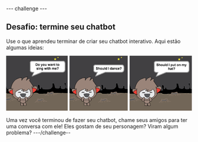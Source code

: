 \--- challenge \---

## Desafio: termine seu chatbot

Use o que aprendeu terminar de criar seu chatbot interativo. Aqui estão algumas ideias:

![Idéias do ChatBot](images/chatbot-ideas.png)

Uma vez você terminou de fazer seu chatbot, chame seus amigos para ter uma conversa com ele! Eles gostam de seu personagem? Viram algum problema? \---/challenge--